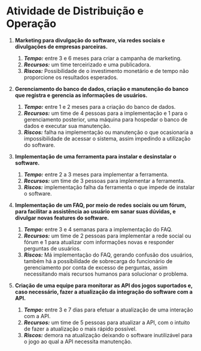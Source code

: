 # Atividade de Distribuição e Operação

1. **Marketing para divulgação do software, via redes sociais e divulgações de empresas parceiras.**

   1. **_Tempo:_** entre 3 e 6 meses para criar a campanha de marketing.
   1. **_Recursos:_** um time terceirizado e uma publicadora.
   1. **_Riscos:_** Possibilidade de o investimento monetário e de tempo não proporcione os resultados esperados.

2. **Gerenciamento do banco de dados, criação e manutenção do banco que registra e gerencia as informações de usuários.**

   1. **_Tempo:_** entre 1 e 2 meses para a criação do banco de dados.
   1. **_Recursos:_** um time de 4 pessoas para a implementação e 1 para o gerenciamento posterior, uma máquina para hospedar o banco de dados e executar sua manutenção.
   1. **_Riscos:_** falha na implementação ou manutenção o que ocasionaria a impossibilidade de acessar o sistema, assim impedindo a utilização do software.

3. **Implementação de uma ferramenta para instalar e desinstalar o software.**

   1. **_Tempo:_** entre 2 a 3 meses para implementar a ferramenta.
   1. **_Recursos:_** um time de 3 pessoas para implementar a ferramenta.
   1. **_Riscos:_** implementação falha da ferramenta o que impede de instalar o software.

4. **Implementação de um FAQ, por meio de redes sociais ou um fórum, para facilitar a assistência ao usuário em sanar suas dúvidas, e divulgar novas features do software.**

   1. **_Tempo:_** entre 3 e 4 semanas para a implementação do FAQ.
   1. **_Recursos:_** um time de 2 pessoas para implementar a rede social ou fórum e 1 para atualizar com informações novas e responder perguntas de usuários.
   1. **_Riscos:_** Má implementação do FAQ, gerando confusão dos usuários, também há a possibilidade de sobrecarga do funcionário de gerenciamento por conta de excesso de perguntas, assim necessitando mais recursos humanos para solucionar o problema.

5. **Criação de uma equipe para monitorar as API dos jogos suportados e, caso necessário, fazer a atualização da integração do software com a API.**
   1. **_Tempo:_** entre 3 e 7 dias para efetuar a atualização de uma interação com a API.
   1. **_Recursos:_** um time de 5 pessoas para atualizar a API, com o intuito de fazer a atualização o mais rápido possível.
   1. **_Riscos:_** demora na atualização deixando o software inutilizável para o jogo ao qual a API necessita manutenção.
